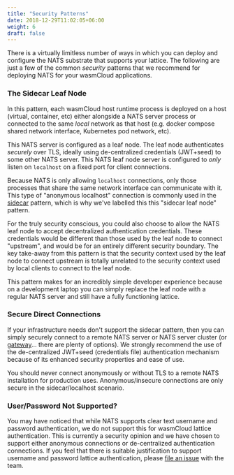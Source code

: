```yaml
---
title: "Security Patterns"
date: 2018-12-29T11:02:05+06:00
weight: 6
draft: false
---
```


There is a virtually limitless number of ways in which you can deploy and configure the NATS substrate that supports your lattice. The following are just a few of the common _security_ patterns that we recommend for deploying NATS for your wasmCloud applications.

### The Sidecar Leaf Node

In this pattern, each wasmCloud host runtime process is deployed on a host (virtual, container, etc) either alongside a NATS server process or connected to the same _local_ network as that host (e.g. docker compose shared network interface, Kubernetes pod network, etc).

This NATS server is configured as a leaf node. The leaf node authenticates _securely_ over TLS, ideally using de-centralized credentials (JWT+seed) to some other NATS server. This NATS leaf node server is configured to _only_ listen on `localhost` on a fixed port for client connections.

Because NATS is only allowing `localhost` connections, only those processes that share the same network interface can communicate with it. This type of "anonymous localhost" connection is commonly used in the [sidecar](https://docs.microsoft.com/en-us/azure/architecture/patterns/sidecar) pattern, which is why we've labelled this this "sidecar leaf node" pattern.

For the truly security conscious, you could also choose to allow the NATS leaf node to accept decentralized authentication credentials. These credentials would be different than those used by the leaf node to connect "upstream", and would be for an entirely different security boundary. The key take-away from this pattern is that the security context used by the leaf node to connect upstream is totally unrelated to the security context used by local clients to connect to the leaf node.

This pattern makes for an incredibly simple developer experience because on a development laptop you can simply replace the leaf node with a regular NATS server and still have a fully functioning lattice.

### Secure Direct Connections

If your infrastructure needs don't support the sidecar pattern, then you can simply securely connect to a remote NATS server or NATS server cluster (or [gateway](https://docs.nats.io/nats-server/configuration/gateways)... there are plenty of options). We strongly recommend the use of the de-centralized JWT+seed (credentials file) authentication mechanism because of its enhanced security properties and ease of use.

You should never connect anonymously or without TLS to a remote NATS installation for production uses. Anonymous/insecure connections are only secure in the sidecar/localhost scenario.

### User/Password Not Supported?

You may have noticed that while NATS supports clear text username and password authentication, we do not support this for wasmCloud lattice authentication. This is currently a security opinion and we have chosen to support either anonymous connections or de-centralized authentication connections. If you feel that there is suitable justification to support username and password lattice authentication, please [file an issue](https://github.com/wasmCloud/wasmcloud-otp/issues) with the team.
